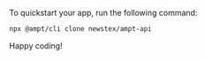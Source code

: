 To quickstart your app, run the following command: 

```bash
npx @ampt/cli clone newstex/ampt-api
```

Happy coding!